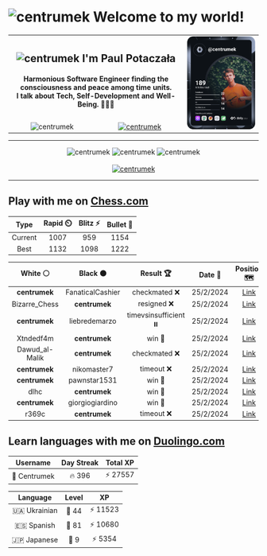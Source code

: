 <h1>
  <img
    src="https://emojis.slackmojis.com/emojis/images/1531849430/4246/blob-sunglasses.gif"
    width="30"
    alt="centrumek"
  />
  Welcome to my world!
</h1>

<table>
  <tbody>
    <tr>
      <td align="center" width="70%" colspan="2">
        <h2>
          <img
            src="https://raw.githubusercontent.com/MartinHeinz/MartinHeinz/master/wave.gif"
            width="30px"
            alt="centrumek"
          />
          I'm Paul Potaczała
        </h2>
        <h4>
          Harmonious Software Engineer finding the consciousness and peace among time units.
          <br/>
          I talk about Tech, Self-Development and Well-Being. 🌿🧘🚀
        </h4>
      </td>
      <td width="30%" rowspan="2">
        <a href="https://app.daily.dev/centrumek">
          <img
            src="./devcard.svg"
            alt="centrumek"
          />
        </a>
      </td>
    </tr>
    <tr align="center">
      <td>
        <img
          src="https://komarev.com/ghpvc/?username=centrumek&label=visitors&color=0e75b6&style=flat"
          alt="centrumek"
        >
      </td>
      <td>
        <a href="https://stackoverflow.com/users/14496012/centrumek">
          <img
            src="https://stackoverflow.com/users/flair/14496012.png?theme=dark"
            alt="centrumek"
          >
        </a>
      </td>
    </tr>
  </tbody>
</table>

---
<div align="center">
  <img 
    src="https://github-readme-stats.vercel.app/api?username=centrumek&show_icons=true&count_private=true&theme=dark&hide_border=true&hide=issues,contribs&bg_color=00000000"
    alt="centrumek"
  />
  <img
    src="https://github-readme-stats.vercel.app/api/top-langs/?username=centrumek&layout=compact&hide_border=true&theme=dark&bg_color=00000000&langs_count=6&exclude_repo=air-statistic-app"
    alt="centrumek"
  />
  <img 
    src="https://github-readme-streak-stats.herokuapp.com?user=centrumek&theme=dark&hide_border=true&background=FFFFFF00"
    alt="centrumek"
  />
  <br/>
  <br/>
  <a href="https://www.buymeacoffee.com/centrumek">
    <img
      src="https://cdn.buymeacoffee.com/buttons/v2/default-orange.png"
      height="50"
      width="210"
      alt="centrumek"
    />
  </a>
</div>

---

## Play with me on [Chess.com](https://www.chess.com/member/centrumek)

<div align="center">
<!--START_SECTION:chessStats-->
<!-- Automatically generated with https://github.com/Balastrong/chess-stats-action -->

| Type | Rapid ⏲️ | Blitz ⚡ | Bullet 🔫 |
|:---:|:---:|:---:|:---:|
| Current | 1007 | 959 | 1154 |
| Best | 1132 | 1098 | 1222 |

| White ⚪ | Black ⚫ | Result 🏆 | Date 📅 | Position 🗺️ | Type 🕕 |
|:---:|:---:|:---:|:---:|:---:|:---:|
| **centrumek** | FanaticalCashier | checkmated ❌ | 25/2/2024 | <a href="http://www.ee.unb.ca/cgi-bin/tervo/fen.pl?select=2k5/1pp5/p3p3/P3Pp2/5Pr1/5q1r/7P/2R1Q2K w - -">Link</a> | Bullet |
| Bizarre_Chess | **centrumek** | resigned ❌ | 25/2/2024 | <a href="http://www.ee.unb.ca/cgi-bin/tervo/fen.pl?select=8/8/8/1Bk5/P5RP/8/7P/5K2 b - -">Link</a> | Bullet |
| **centrumek** | liebredemarzo | timevsinsufficient ⏸️ | 25/2/2024 | <a href="http://www.ee.unb.ca/cgi-bin/tervo/fen.pl?select=8/4K3/8/8/4k3/5r2/8/8 b - -">Link</a> | Bullet |
| Xtndedf4m | **centrumek** | win 🥇 | 25/2/2024 | <a href="http://www.ee.unb.ca/cgi-bin/tervo/fen.pl?select=6Q1/2p2P2/pk6/4K3/2pp4/8/PPP4R/8 w - -">Link</a> | Bullet |
| Dawud_al-Malik | **centrumek** | checkmated ❌ | 25/2/2024 | <a href="http://www.ee.unb.ca/cgi-bin/tervo/fen.pl?select=3k3R/p2r4/2bB4/1pP5/8/P5P1/2P2K1P/3r4 b - -">Link</a> | Bullet |
| **centrumek** | nikomaster7 | timeout ❌ | 25/2/2024 | <a href="http://www.ee.unb.ca/cgi-bin/tervo/fen.pl?select=5k2/pp5p/8/8/8/1P4q1/P2K4/8 w - -">Link</a> | Bullet |
| **centrumek** | pawnstar1531 | win 🥇 | 25/2/2024 | <a href="http://www.ee.unb.ca/cgi-bin/tervo/fen.pl?select=8/5p2/6p1/3B3p/3kP3/8/5K2/2R5 b - -">Link</a> | Bullet |
| dlhc | **centrumek** | win 🥇 | 25/2/2024 | <a href="http://www.ee.unb.ca/cgi-bin/tervo/fen.pl?select=8/p3k2p/1p2N3/1q6/8/6PP/PPP2RK1/3r4 w - -">Link</a> | Bullet |
| **centrumek** | giorgiogiardino | win 🥇 | 25/2/2024 | <a href="http://www.ee.unb.ca/cgi-bin/tervo/fen.pl?select=8/1K3pp1/4p1k1/4P2p/q1r2P1P/8/8/8 b - -">Link</a> | Bullet |
| r369c | **centrumek** | timeout ❌ | 25/2/2024 | <a href="http://www.ee.unb.ca/cgi-bin/tervo/fen.pl?select=r3q1kr/1bp1P1np/p3B3/3P2Q1/7P/P1N3P1/1P3P2/2R1R1K1 b - -">Link</a> | Bullet |

<!--END_SECTION:chessStats-->
</div>

## Learn languages with me on [Duolingo.com](https://www.duolingo.com/profile/Centrumek)

<div align="center">
<!--START_SECTION:duolingoStats-->
<!-- Automatically generated with https://github.com/centrumek/duolingo-readme-stats-->

| Username | Day Streak | Total XP |
|:---:|:---:|:---:|
| 👤 Centrumek | 🔥 396 | ⚡ 27557 |

| Language | Level | XP |
|:---:|:---:|:---:|
| 🇺🇦 Ukrainian | 👑 44 | ⚡ 11523 |
| 🇪🇸 Spanish | 👑 81 | ⚡ 10680 |
| 🇯🇵 Japanese | 👑 9 | ⚡ 5354 |

<!--END_SECTION:duolingoStats-->
</div>
<!--
**centrumek/centrumek** is a ✨ _special_ ✨ repository because its `README.md` (this file) appears on your GitHub profile.

Here are some ideas to get you started:

- 🔭 I’m currently working on ...
- 🌱 I’m currently learning ...
- 👯 I’m looking to collaborate on ...
- 🤔 I’m looking for help with ...
- 💬 Ask me about ...
- 📫 How to reach me: ...
- 😄 Pronouns: ...
- ⚡ Fun fact: ...
-->
